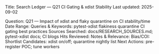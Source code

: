 Title: Search Ledger — Q21 CI Gating & xdist Stability
Last updated: 2025-09-02

Question: Q21 — Impact of xdist and flaky quarantine on CI stability/time
Date Range:
Queries & Keywords: pytest-xdist flakiness quarantine CI gating best practices
Sources Searched: docs/RESEARCH_SOURCES.md; pytest-xdist docs; CI blogs
Hits Reviewed:
Notes & Relevance:
Bias/COI:
Shortlist Candidates: xdist on/off; quarantine nightly list
Next Actions: pre-register POC; tune workers

